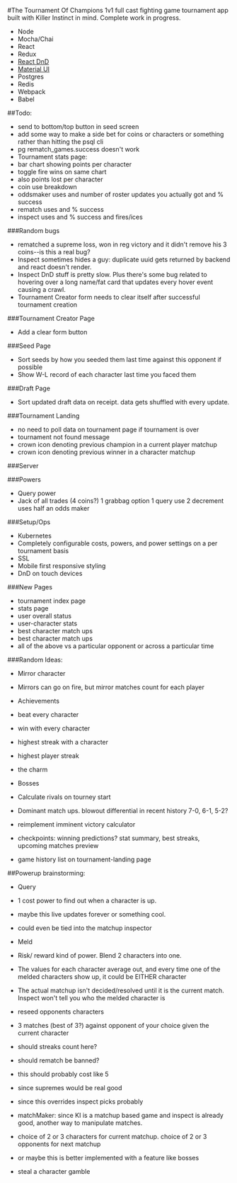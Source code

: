 #The Tournament Of Champions
1v1 full cast fighting game tournament app built with Killer Instinct in mind.
Complete work in progress.

* Node
* Mocha/Chai
* React
* Redux
* [React DnD](https://github.com/gaearon/react-dnd)
* [Material UI](http://www.material-ui.com/)
* Postgres
* Redis
* Webpack
* Babel

##Todo:
* send to bottom/top button in seed screen
* add some way to make a side bet for coins or characters or something rather than hitting the psql cli
* pg rematch_games.success doesn't work
* Tournament stats page:
 * bar chart showing points per character
  * toggle fire wins on same chart
  * also points lost per character
 * coin use breakdown
  * oddsmaker uses and number of roster updates you actually got and % success
  * rematch uses and % success
  * inspect uses and % success and fires/ices

###Random bugs
* rematched a supreme loss, won in reg victory and it didn't remove his 3 coins--is this a real bug?
* Inspect sometimes hides a guy: duplicate uuid gets returned by backend and react doesn't render.
* Inspect DnD stuff is pretty slow. Plus there's some bug related to hovering over a long name/fat card that updates every hover event causing a crawl.
* Tournament Creator form needs to clear itself after successful tournament creation

###Tournament Creator Page
* Add a clear form button

###Seed Page
* Sort seeds by how you seeded them last time against this opponent if possible
* Show W-L record of each character last time you faced them

###Draft Page
* Sort updated draft data on receipt. data gets shuffled with every update.

###Tournament Landing
* no need to poll data on tournament page if tournament is over
* tournament not found message
* crown icon denoting previous champion in a current player matchup
* crown icon denoting previous winner in a character matchup

###Server

###Powers
* Query power
* Jack of all trades (4 coins?)
	1 grabbag option
	1 query use
	2 decrement uses
 	half an odds maker

###Setup/Ops
* Kubernetes
* Completely configurable costs, powers, and power settings on a per tournament basis
* SSL
* Mobile first responsive styling
* DnD on touch devices

###New Pages
* tournament index page
* stats page
 * user overall status
 * user-character stats
 * best character match ups
 * best character match ups
 * all of the above vs a particular opponent or across a particular time

###Random Ideas:
* Mirror character
 * Mirrors can go on fire, but mirror matches count for each player

* Achievements
 * beat every character
 * win with every character
 * highest streak with a character
 * highest player streak
 * the charm

* Bosses
 * Calculate rivals on tourney start
* Dominant match ups. blowout differential in recent history 7-0, 6-1, 5-2?
* reimplement imminent victory calculator
* checkpoints: winning predictions? stat summary, best streaks, upcoming matches preview
* game history list on tournament-landing page

##Powerup brainstorming:
* Query
 * 1 cost power to find out when a character is up.
 * maybe this live updates forever or something cool.
 * could even be tied into the matchup inspector

* Meld
 * Risk/ reward kind of power. Blend 2 characters into one.
 * The values for each character average out, and every time one of the melded characters show up, it could be EITHER character
 * The actual matchup isn't decided/resolved until it is the current match. Inspect won't tell you who the melded character is

* reseed opponents characters

* 3 matches (best of 3?) against opponent of your choice given the current character
 * should streaks count here?
 * should rematch be banned?
 * this should probably cost like 5
 * since supremes would be real good
 * since this overrides inspect picks probably

* matchMaker: since KI is a matchup based game and inspect is already good, another way to manipulate matches.
 * choice of 2 or 3 characters for current matchup. choice of 2 or 3 opponents for next matchup
 * or maybe this is better implemented with a feature like bosses

* steal a character gamble
